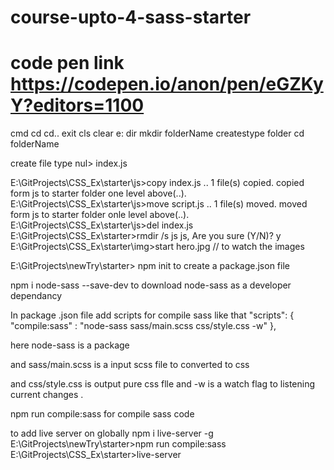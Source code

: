 # course-upto-4-sass-starter
# code pen link https://codepen.io/anon/pen/eGZKyY?editors=1100
cmd
cd
cd..
exit
cls clear
e:
dir
mkdir folderName createstype folder
cd folderName

create file
type nul> index.js 

E:\GitProjects\CSS_Ex\starter\js>copy index.js ..
 1 file(s) copied. copied form js to starter folder one level above(..).
E:\GitProjects\CSS_Ex\starter\js>move script.js ..
        1 file(s) moved. moved form js to starter folder onle level above(..).
E:\GitProjects\CSS_Ex\starter\js>del index.js
E:\GitProjects\CSS_Ex\starter>rmdir /s js
js, Are you sure (Y/N)? y
E:\GitProjects\CSS_Ex\starter\img>start hero.jpg // to watch the images

E:\GitProjects\newTry\starter> npm init
to create a package.json file

npm i node-sass --save-dev
to download node-sass as a developer dependancy

In package .json file add scripts for compile sass 
like that 
 "scripts": {
    "compile:sass" : "node-sass sass/main.scss css/style.css -w"
  },

here node-sass is a package 

and sass/main.scss is a input scss file to converted to css

and css/style.css is output pure css flle
and -w is a watch flag to listening current changes .

npm run compile:sass 
for compile sass code 

to add live server on globally
npm i live-server -g
E:\GitProjects\newTry\starter>npm run compile:sass
E:\GitProjects\CSS_Ex\starter>live-server
